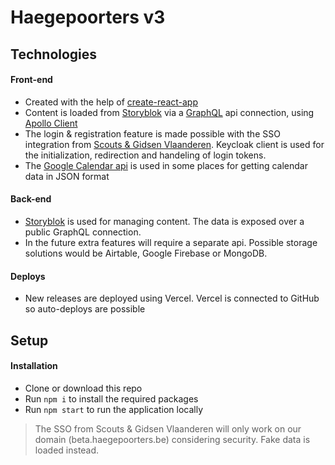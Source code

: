 # Haegepoorters v3

## Technologies
#### Front-end
- Created with the help of [create-react-app](https://github.com/facebook/create-react-app)
- Content is loaded from [Storyblok](https://www.storyblok.com/) via a [GraphQL](https://github.com/graphql) api connection, using [Apollo Client](https://github.com/apollographql/apollo-client)
- The login & registration feature is made possible with the SSO integration from [Scouts & Gidsen Vlaanderen](https://github.com/ScoutsGidsenVL). Keycloak client is used for the initialization, redirection and handeling of login tokens.
- The [Google Calendar api](https://developers.google.com/calendar) is used in some places for getting calendar data in JSON format

#### Back-end
- [Storyblok](https://www.storyblok.com/) is used for managing content. The data is exposed over a public GraphQL connection.
- In the future extra features will require a separate api. Possible storage solutions would be Airtable, Google Firebase or MongoDB.

#### Deploys
- New releases are deployed using Vercel. Vercel is connected to GitHub so auto-deploys are possible

## Setup
#### Installation
- Clone or download this repo
- Run `npm i` to install the required packages
- Run `npm start` to run the application locally

> The SSO from Scouts & Gidsen Vlaanderen will only work on our domain (beta.haegepoorters.be) considering security. Fake data is loaded instead.
